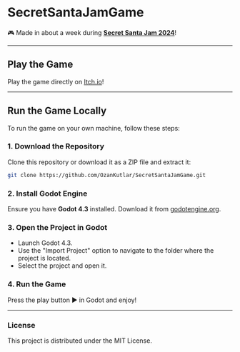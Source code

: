 # **SecretSantaJamGame**  

🎮 Made in about a week during [**Secret Santa Jam 2024**](https://itch.io/jam/secret-santa-2024)!  


---  

## **Play the Game**  

Play the game directly on [Itch.io](https://lnteger.itch.io/i-need-fruits)!  

---  

## **Run the Game Locally**  

To run the game on your own machine, follow these steps:  

### 1. **Download the Repository**  
Clone this repository or download it as a ZIP file and extract it:  
```bash  
git clone https://github.com/OzanKutlar/SecretSantaJamGame.git  
```  

### 2. **Install Godot Engine**  
Ensure you have **Godot 4.3** installed. Download it from [godotengine.org](https://godotengine.org).  

### 3. **Open the Project in Godot**  
- Launch Godot 4.3.  
- Use the "Import Project" option to navigate to the folder where the project is located.  
- Select the project and open it.  

### 4. **Run the Game**  
Press the play button ▶️ in Godot and enjoy!  


---  

### **License**  
This project is distributed under the MIT License.  

